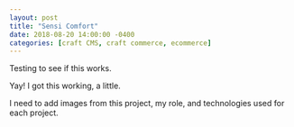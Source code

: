 ```yaml
---
layout: post
title: "Sensi Comfort"
date: 2018-08-20 14:00:00 -0400
categories: [craft CMS, craft commerce, ecommerce]
---
```


Testing to see if this works. 

Yay! I got this working, a little. 

I need to add images from this project, my role, and technologies used for each project. 